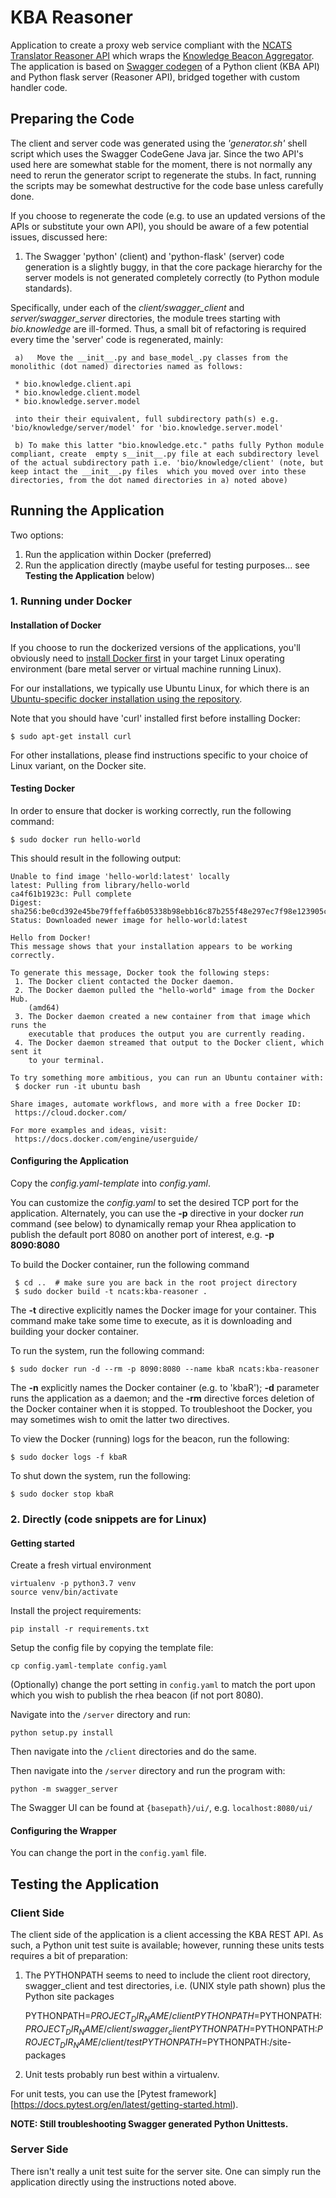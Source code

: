 # KBA Reasoner

Application to create a proxy web service compliant with the [NCATS Translator Reasoner API](https://github.com/NCATS-Tangerine/NCATS-ReasonerStdAPI) which wraps the [Knowledge Beacon Aggregator](https://github.com/NCATS-Tangerine/beacon-aggregator).  The application is based on [Swagger codegen](https://swagger.io/docs/open-source-tools/swagger-codegen/) of a Python client (KBA API) and Python flask server (Reasoner API), bridged together with custom handler code.

## Preparing the Code

The client and server code was generated using the *'generator.sh'* shell script which uses the Swagger CodeGene Java jar. Since the two API's used here are somewhat stable for the moment, there is not normally any need to rerun the generator script to regenerate the stubs. In fact, running the scripts may be somewhat destructive for the code base unless carefully done.

If you choose to regenerate the code (e.g. to use an updated versions of the APIs or substitute your own API), you should be aware of a few potential issues, discussed here:

1. The Swagger 'python' (client) and 'python-flask' (server) code generation is a slightly buggy, in that the core package hierarchy for the server models is not generated completely correctly (to Python module standards).

Specifically, under each of the *client/swagger_client* and *server/swagger_server* directories, the module trees starting with *bio.knowledge* are ill-formed. Thus, a small bit of refactoring is required every time the 'server' code is regenerated, mainly:

     a)   Move the __init__.py and base_model_.py classes from the monolithic (dot named) directories named as follows:
     
     * bio.knowledge.client.api
     * bio.knowledge.client.model
     * bio.knowledge.server.model
     
     into their their equivalent, full subdirectory path(s) e.g. 'bio/knowledge/server/model' for 'bio.knowledge.server.model'
     
     b) To make this latter "bio.knowledge.etc." paths fully Python module compliant, create  empty s__init__.py file at each subdirectory level of the actual subdirectory path i.e. 'bio/knowledge/client' (note, but keep intact the __init__.py files  which you moved over into these directories, from the dot named directories in a) noted above)


## Running the Application

Two options:

1. Run the application within Docker (preferred)
2. Run the application directly (maybe useful for testing purposes... see **Testing the Application** below)

### 1. Running under Docker

#### Installation of Docker

If you choose to run the dockerized versions of the applications, you'll obviously need to [install Docker first](https://docs.docker.com/engine/installation/) in your target Linux operating environment (bare metal server or virtual machine running Linux).

For our installations, we typically use Ubuntu Linux, for which there is an [Ubuntu-specific docker installation using the repository](https://docs.docker.com/engine/installation/linux/docker-ce/ubuntu/#install-using-the-repository).

Note that you should have 'curl' installed first before installing Docker:

```
$ sudo apt-get install curl
```

For other installations, please find instructions specific to your choice of Linux variant, on the Docker site.

#### Testing Docker

In order to ensure that docker is working correctly, run the following command:

```
$ sudo docker run hello-world
```

This should result in the following output:
```
Unable to find image 'hello-world:latest' locally
latest: Pulling from library/hello-world
ca4f61b1923c: Pull complete
Digest: sha256:be0cd392e45be79ffeffa6b05338b98ebb16c87b255f48e297ec7f98e123905c
Status: Downloaded newer image for hello-world:latest

Hello from Docker!
This message shows that your installation appears to be working correctly.

To generate this message, Docker took the following steps:
 1. The Docker client contacted the Docker daemon.
 2. The Docker daemon pulled the "hello-world" image from the Docker Hub.
    (amd64)
 3. The Docker daemon created a new container from that image which runs the
    executable that produces the output you are currently reading.
 4. The Docker daemon streamed that output to the Docker client, which sent it
    to your terminal.

To try something more ambitious, you can run an Ubuntu container with:
 $ docker run -it ubuntu bash

Share images, automate workflows, and more with a free Docker ID:
 https://cloud.docker.com/

For more examples and ideas, visit:
 https://docs.docker.com/engine/userguide/
```
#### Configuring the Application

Copy the *config.yaml-template* into *config.yaml*.

You can customize the *config.yaml* to set the desired TCP port for the application. Alternately, you can use the  **-p** directive in your docker *run* command (see below) to dynamically remap your Rhea application to publish the default port 8080 on another port of interest, e.g. **-p 8090:8080** 

To build the Docker container, run the following command

```
 $ cd ..  # make sure you are back in the root project directory
 $ sudo docker build -t ncats:kba-reasoner .
```

The **-t** directive explicitly names the Docker image for your container.  This command make take some time to execute, as it is downloading and building your docker container.

To run the system, run the following command:

```
$ sudo docker run -d --rm -p 8090:8080 --name kbaR ncats:kba-reasoner
```

The **-n** explicitly names the Docker container (e.g. to 'kbaR'); **-d** parameter runs the application as a daemon; and the **-rm** directive forces deletion of the Docker container when it is stopped. To troubleshoot the Docker, you may sometimes wish to omit the latter two directives.

To view the Docker (running) logs for the beacon, run the following:

```
$ sudo docker logs -f kbaR
```

To shut down the system, run the following:

```
$ sudo docker stop kbaR
```

### 2. Directly (code snippets are for Linux)

#### Getting started

Create a fresh virtual environment
```
virtualenv -p python3.7 venv
source venv/bin/activate
```

Install the project requirements:
```
pip install -r requirements.txt
```

Setup the config file by copying the template file:
```
cp config.yaml-template config.yaml
``` 
(Optionally) change the port setting in `config.yaml` to match the port upon which you wish to publish the rhea beacon (if not port 8080).

Navigate into the `/server` directory and run:
```
python setup.py install
```

Then navigate into the `/client` directories and do the same.

Then navigate into the `/server` directory and run the program with:
```
python -m swagger_server
```

The Swagger UI can be found at `{basepath}/ui/`, e.g. `localhost:8080/ui/`

#### Configuring the Wrapper

You can change the port in the `config.yaml` file.

## Testing the Application

### Client Side

The client side of the application is a client accessing the KBA REST API. As such, a Python unit test suite is available; however, running these units tests requires a bit of preparation:

1. The PYTHONPATH seems to need to include the client root directory, swagger_client and test directories, i.e. (UNIX style path shown) plus the Python site packages

	 PYTHONPATH=${PROJECT_DIR_NAME}/client
	 PYTHONPATH=$PYTHONPATH:${PROJECT_DIR_NAME}/client/swagger_client
	 PYTHONPATH=$PYTHONPATH:${PROJECT_DIR_NAME}/client/test
	 PYTHONPATH=$PYTHONPATH:<path-to-your-python>/site-packages

2. Unit tests probably run best within a virtualenv. 

For unit tests, you can use the [Pytest framework] [https://docs.pytest.org/en/latest/getting-started.html).

**NOTE: Still troubleshooting Swagger generated Python Unittests.**

### Server Side

There isn't really a unit test suite for the server site. One can simply run the application directly using the instructions noted above.
